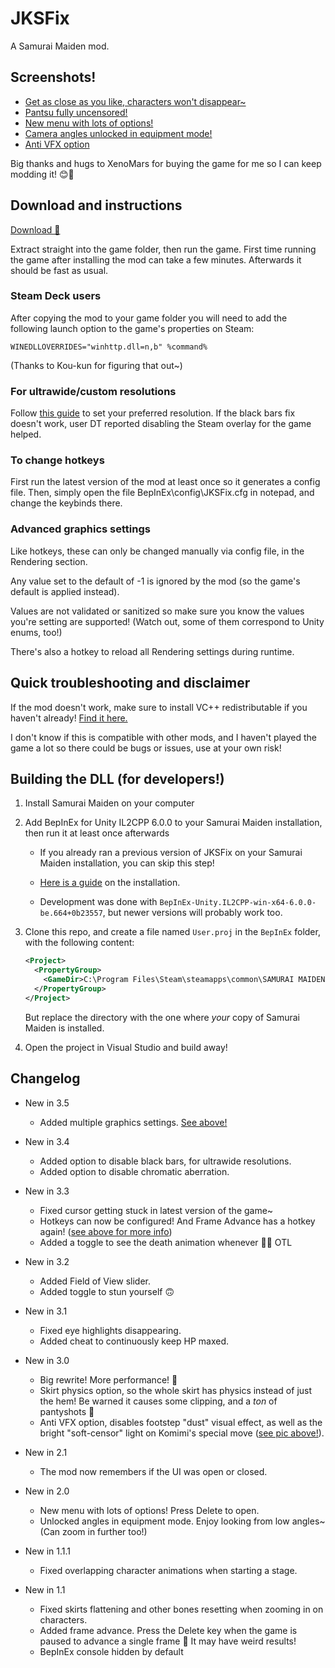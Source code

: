 # JKSFix

A Samurai Maiden mod.

## Screenshots!
* [Get as close as you like, characters won't disappear~](./Screenshots/image0.png?raw=1)
* [Pantsu fully uncensored!](./Screenshots/image1.png?raw=1)
* [New menu with lots of options!](./Screenshots/image2.png?raw=1)
* [Camera angles unlocked in equipment mode!](./Screenshots/image3.png?raw=1)
* [Anti VFX option](./Screenshots/image4.png?raw=1)

Big thanks and hugs to XenoMars for buying the game for me so I can keep modding it! 😊💖

## Download and instructions
[Download 💖](../../releases/latest)

Extract straight into the game folder, then run the game. First time running the game after installing the mod can take a few minutes. Afterwards it should be fast as usual.

### Steam Deck users

After copying the mod to your game folder you will need to add the following launch option to the game's properties on Steam:
```
WINEDLLOVERRIDES="winhttp.dll=n,b" %command%
```
(Thanks to Kou-kun for figuring that out~)

### For ultrawide/custom resolutions

Follow [this guide](https://steamcommunity.com/sharedfiles/filedetails/?id=2699973520) to set your preferred resolution. If the black bars fix doesn't work, user DT reported disabling the Steam overlay for the game helped.

### To change hotkeys

First run the latest version of the mod at least once so it generates a config file. Then, simply open the file BepInEx\config\JKSFix.cfg in notepad, and change the keybinds there.

### Advanced graphics settings

Like hotkeys, these can only be changed manually via config file, in the Rendering section.

Any value set to the default of -1 is ignored by the mod (so the game's default is applied instead).

Values are not validated or sanitized so make sure you know the values you're setting are supported! (Watch out, some of them correspond to Unity enums, too!)

There's also a hotkey to reload all Rendering settings during runtime.

## Quick troubleshooting and disclaimer

If the mod doesn't work, make sure to install VC++ redistributable if you haven't already! [Find it here.](https://aka.ms/vs/17/release/vc_redist.x64.exe)

I don't know if this is compatible with other mods, and I haven't played the game a lot so there could be bugs or issues, use at your own risk!

## Building the DLL (for developers!)

1. Install Samurai Maiden on your computer

2. Add BepInEx for Unity IL2CPP 6.0.0 to your Samurai Maiden installation, then run it at least once afterwards

   * If you already ran a previous version of JKSFix on your Samurai Maiden installation, you can skip this step!

   * [Here is a guide](https://docs.bepinex.dev/master/articles/user_guide/installation/unity_il2cpp.html) on the installation.
  
   * Development was done with `BepInEx-Unity.IL2CPP-win-x64-6.0.0-be.664+0b23557`, but newer versions will probably work too.

3. Clone this repo, and create a file named `User.proj` in the `BepInEx` folder, with the following content:

    ```xml
    <Project>
      <PropertyGroup>
        <GameDir>C:\Program Files\Steam\steamapps\common\SAMURAI MAIDEN\</GameDir>
      </PropertyGroup>
    </Project>
    ```

    But replace the directory with the one where *your* copy of Samurai Maiden is installed.

4. Open the project in Visual Studio and build away!

## Changelog

* New in 3.5
  * Added multiple graphics settings. [See above!](#advanced-graphics-settings)

* New in 3.4
  * Added option to disable black bars, for ultrawide resolutions.
  * Added option to disable chromatic aberration.

* New in 3.3
  * Fixed cursor getting stuck in latest version of the game~
  * Hotkeys can now be configured! And Frame Advance has a hotkey again! ([see above for more info](#to-change-hotkeys))
  * Added a toggle to see the death animation whenever 🤭🍑 OTL

* New in 3.2
  * Added Field of View slider.
  * Added toggle to stun yourself 🙃

* New in 3.1
  * Fixed eye highlights disappearing.
  * Added cheat to continuously keep HP maxed.

* New in 3.0
  * Big rewrite! More performance! 🏇
  * Skirt physics option, so the whole skirt has physics instead of just the hem! Be warned it causes some clipping, and a *ton* of pantyshots 🤣
  * Anti VFX option, disables footstep "dust" visual effect, as well as the bright "soft-censor" light on Komimi's special move ([see pic above!](#screenshots)).

* New in 2.1
  * The mod now remembers if the UI was open or closed.

* New in 2.0
  * New menu with lots of options! Press Delete to open.
  * Unlocked angles in equipment mode. Enjoy looking from low angles~ (Can zoom in further too!)

* New in 1.1.1
  * Fixed overlapping character animations when starting a stage.

* New in 1.1
  * Fixed skirts flattening and other bones resetting when zooming in on characters.
  * Added frame advance. Press the Delete key when the game is paused to advance a single frame 🧐 It may have weird results!
  * BepInEx console hidden by default

